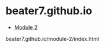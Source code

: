 # beater7.github.io

* [Module 2](https://beater7.github.io/module-2/index.html)

beater7.github.io/module-2/index.html
